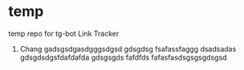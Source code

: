 # temp
temp repo for tg-bot Link Tracker

1. Chang
gadsgsdgasdgggsdgsd
gdsgdsg
fsafassfaggg
dsadsadas
gdsgdsdgsfdafdafda
gdsgsgds
fafdfds
fafasfasdsgsgsgdsgsd
